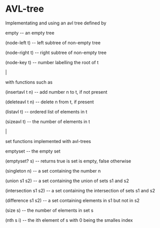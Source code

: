 # AVL-tree

Implementating and using an avl tree defined by 

empty           -- an empty tree

(node-left t)   -- left subtree of non-empty tree

(node-right t)  -- right subtree of non-empty tree

(node-key t)    -- number labelling the root of t 

|

with functions such as 

(insertavl t n) -- add number n to t, if not present

(deleteavl t n) -- delete n from t, if present

(listavl t)     -- ordered list of elements in t

(sizeavl t)     -- the number of elements in t

|

set functions implemented with avl-trees

emptyset              -- the empty set

(emptyset? s)         -- returns true is set is empty, false otherwise

(singleton n)         -- a set containing the number n

(union s1 s2)         -- a set containing the union of sets s1 and s2

(intersection s1 s2)  -- a set containing the intersection of sets s1 and s2

(difference s1 s2)    -- a set containing elements in s1 but not in s2

(size s)              -- the number of elements in set s

(nth s i)             -- the ith element of s with 0 being the smalles index
